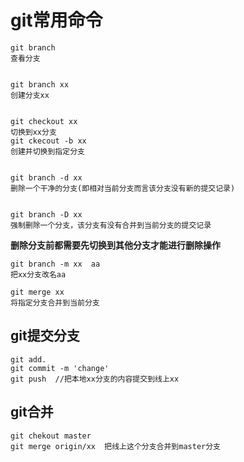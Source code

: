 # git常用命令

```
git branch 
查看分支


git branch xx 
创建分支xx


git checkout xx 
切换到xx分支
git ckecout -b xx  
创建并切换到指定分支


git branch -d xx 
删除一个干净的分支(即相对当前分支而言该分支没有新的提交记录)


git branch -D xx 
强制删除一个分支，该分支有没有合并到当前分支的提交记录
```

**删除分支前都需要先切换到其他分支才能进行删除操作**

```
git branch -m xx  aa  
把xx分支改名aa
```

```
git merge xx 
将指定分支合并到当前分支
```

## git提交分支

```
git add.
git commit -m 'change'
git push  //把本地xx分支的内容提交到线上xx
```

## git合并

```
git chekout master
git merge origin/xx  把线上这个分支合并到master分支
```

